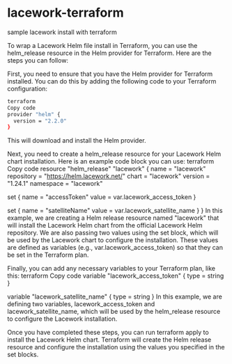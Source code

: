 # lacework-terraform
sample lacework install with terraform

To wrap a Lacework Helm file install in Terraform, you can use the helm_release resource in the Helm provider for Terraform. Here are the steps you can follow:

First, you need to ensure that you have the Helm provider for Terraform installed. You can do this by adding the following code to your Terraform configuration:
```bash
terraform
Copy code
provider "helm" {
  version = "2.2.0"
}
```
This will download and install the Helm provider.

Next, you need to create a helm_release resource for your Lacework Helm chart installation. Here is an example code block you can use:
terraform
Copy code
resource "helm_release" "lacework" {
  name       = "lacework"
  repository = "https://helm.lacework.net/"
  chart      = "lacework"
  version    = "1.24.1"
  namespace  = "lacework"

  set {
    name  = "accessToken"
    value = var.lacework_access_token
  }

  set {
    name  = "satelliteName"
    value = var.lacework_satellite_name
  }
}
In this example, we are creating a Helm release resource named "lacework" that will install the Lacework Helm chart from the official Lacework Helm repository. We are also passing two values using the set block, which will be used by the Lacework chart to configure the installation. These values are defined as variables (e.g., var.lacework_access_token) so that they can be set in the Terraform plan.

Finally, you can add any necessary variables to your Terraform plan, like this:
terraform
Copy code
variable "lacework_access_token" {
  type = string
}

variable "lacework_satellite_name" {
  type = string
}
In this example, we are defining two variables, lacework_access_token and lacework_satellite_name, which will be used by the helm_release resource to configure the Lacework installation.

Once you have completed these steps, you can run terraform apply to install the Lacework Helm chart. Terraform will create the Helm release resource and configure the installation using the values you specified in the set blocks.
